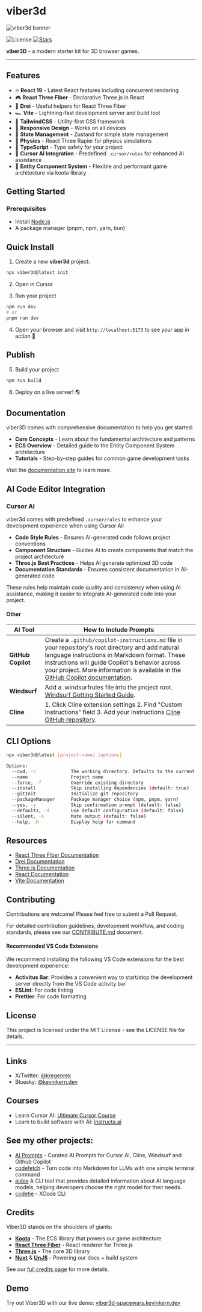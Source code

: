 # viber3d

![viber3d banner](/public/images/banner.png)
<p>
  <img src="https://img.shields.io/badge/License-MIT-yellow?style=flat&colorA=18181B&colorB=28CF8D" alt="License">
  <a href="https://github.com/instructa/viber3d/stargazers"><img src="https://img.shields.io/github/stars/instructa/viber3d.svg?style=flat&colorA=18181B&colorB=28CF8D" alt="Stars"></a>
</p>

**viber3D** - a modern starter kit for 3D browser games.

---

## Features

- 🔥 **React 19** - Latest React features including concurrent rendering
- 🎮 **React Three Fiber** - Declarative Three.js in React
- 🧰 **Drei** - Useful helpers for React Three Fiber
- 🏎️ **Vite** - Lightning-fast development server and build tool
- 🎨 **TailwindCSS** - Utility-first CSS framework
- 📱 **Responsive Design** - Works on all devices
- 🧠 **State Management** - Zustand for simple state management
- 🔋 **Physics** - React Three Rapier for physics simulations
- 📏 **TypeScript** - Type safety for your project
- 🤖 **Cursor AI Integration** - Predefined `.cursor/rules` for enhanced AI assistance
- 🧩 **Entity Component System** - Flexible and performant game architecture via koota library

## Getting Started

### Prerequisites

- Install [Node.js](https://nodejs.org/en/download)
- A package manager (pnpm, npm, yarn, bun)

## Quick Install

1. Create a new **viber3d** project:
```bash
npx viber3d@latest init
```

2. Open in Cursor

3. Run your project
```bash
npm run dev
# or
pnpm run dev
```

4. Open your browser and visit `http://localhost:5173` to see your app in action 🥳

## Publish

5. Build your project
```
npm run build
```

6. Deploy on a live server! 🌎

## Documentation

viber3D comes with comprehensive documentation to help you get started:

- **Core Concepts** - Learn about the fundamental architecture and patterns
- **ECS Overview** - Detailed guide to the Entity Component System architecture
- **Tutorials** - Step-by-step guides for common game development tasks

Visit the [documentation site](/docs/viber3d-docs) to learn more.

## AI Code Editor Integration

### Cursor AI

viber3d comes with predefined `.cursor/rules` to enhance your development experience when using Cursor AI:

- **Code Style Rules** - Ensures AI-generated code follows project conventions
- **Component Structure** - Guides AI to create components that match the project architecture
- **Three.js Best Practices** - Helps AI generate optimized 3D code
- **Documentation Standards** - Ensures consistent documentation in AI-generated code

These rules help maintain code quality and consistency when using AI assistance, making it easier to integrate AI-generated code into your project.

#### Other

| AI Tool           | How to Include Prompts                                                                                                                                                                                                                 |
|-------------------|-----------------------------------------------------------------------------------------------------------------------------------------------------------------------------------------------------------------------------------------|
| **GitHub Copilot**| Create a `.github/copilot-instructions.md` file in your repository's root directory and add natural language instructions in Markdown format. These instructions will guide Copilot's behavior across your project. More information is available in the [GitHub Copilot documentation](https://docs.github.com/copilot/customizing-copilot/adding-custom-instructions-for-github-copilot). |
| **Windsurf**      | Add a .windsurfrules file into the project root. [Windsurf Getting Started Guide](https://docs.codeium.com/windsurf/getting-started). |
| **Cline**         | 1. Click Cline extension settings 2. Find "Custom Instructions" field 3. Add your instructions  [Cline GitHub repository](https://cline.bot/faq). |

## CLI Options

```bash
npx viber3d@latest [project-name] [options]

Options:
  --cwd, -c             The working directory. Defaults to the current directory
  --name                Project name
  --force, -f           Override existing directory
  --install             Skip installing dependencies (default: true)
  --gitInit             Initialize git repository
  --packageManager      Package manager choice (npm, pnpm, yarn)
  --yes, -y             Skip confirmation prompt (default: false)
  --defaults, -d        Use default configuration (default: false)
  --silent, -s          Mute output (default: false)
  --help, -h            Display help for command
```

## Resources

- [React Three Fiber Documentation](https://docs.pmnd.rs/react-three-fiber)
- [Drei Documentation](https://github.com/pmndrs/drei)
- [Three.js Documentation](https://threejs.org/docs/)
- [React Documentation](https://react.dev/)
- [Vite Documentation](https://vitejs.dev/guide/)

## Contributing

Contributions are welcome! Please feel free to submit a Pull Request.

For detailed contribution guidelines, development workflow, and coding standards, please see our [CONTRIBUTE.md](CONTRIBUTE.md) document.


#### Recommended VS Code Extensions

We recommend installing the following VS Code extensions for the best development experience:

- **Activitus Bar**: Provides a convenient way to start/stop the development server directly from the VS Code activity bar
- **ESLint**: For code linting
- **Prettier**: For code formatting

## License

This project is licensed under the MIT License - see the LICENSE file for details.

---

## Links

- X/Twitter: [@kregenrek](https://x.com/kregenrek)
- Bluesky: [@kevinkern.dev](https://bsky.app/profile/kevinkern.dev)

## Courses
- Learn Cursor AI: [Ultimate Cursor Course](https://www.instructa.ai/en/cursor-ai)
- Learn to build software with AI: [instructa.ai](https://www.instructa.ai)

## See my other projects:

* [AI Prompts](https://github.com/instructa/ai-prompts/blob/main/README.md) - Curated AI Prompts for Cursor AI, Cline, Windsurf and Github Copilot
* [codefetch](https://github.com/regenrek/codefetch) - Turn code into Markdown for LLMs with one simple terminal command
* [aidex](https://github.com/regenrek/aidex) A CLI tool that provides detailed information about AI language models, helping developers choose the right model for their needs.
* [codetie](https://github.com/codetie-ai/codetie) - XCode CLI

## Credits

Viber3D stands on the shoulders of giants:

- **[Koota](https://github.com/krispya/koota)** - The ECS library that powers our game architecture
- **[React Three Fiber](https://github.com/pmndrs/react-three-fiber)** - React renderer for Three.js
- **[Three.js](https://threejs.org/)** - The core 3D library
- **[Nuxt](https://nuxt.com/)** & **[UnJS](https://unjs.io/)** - Powering our docs + build system

See our [full credits page](/docs/viber3d-docs/content/7.credits) for more details.

## Demo

Try out Viber3D with our live demo: [viber3d-spacewars.kevinkern.dev](https://viber3d-spacewars.kevinkern.dev/)
